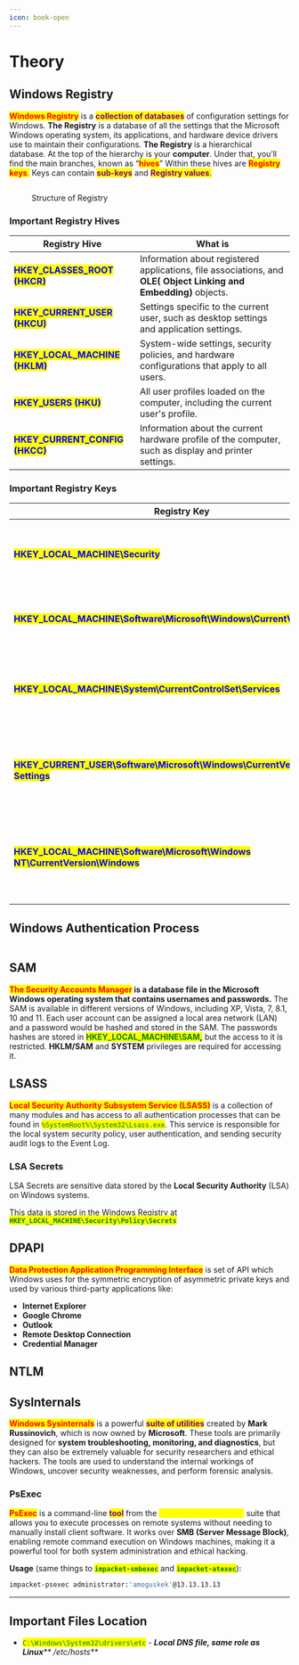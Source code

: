 ```yaml
---
icon: book-open
---
```


# Theory

## Windows Registry

<mark style="color:red;">**Windows Registry**</mark> is a <mark style="color:purple;">**collection of databases**</mark> of configuration settings for Windows. **The Registry** is a database of all the settings that the Microsoft Windows operating system, its applications, and hardware device drivers use to maintain their configurations. **The Registry** is a hierarchical database. At the top of the hierarchy is your **computer**. Under that, you’ll find the main branches, known as “<mark style="color:red;">**hives**</mark>” Within these hives are <mark style="color:red;">**Registry keys**</mark><mark style="color:red;">.</mark> Keys can contain <mark style="color:purple;">**sub-keys**</mark> and <mark style="color:purple;">**Registry values**</mark><mark style="color:purple;">.</mark>

<figure><img src="../.gitbook/assets/windows_registry_structure.png" alt=""><figcaption><p>Structure of Registry</p></figcaption></figure>

### Important Registry Hives



| Registry Hive                                                     | What is                                                                                                           |
| ----------------------------------------------------------------- | ----------------------------------------------------------------------------------------------------------------- |
| <mark style="color:blue;">**HKEY\_CLASSES\_ROOT (HKCR)**</mark>   | Information about registered applications, file associations, and **OLE( Object Linking and Embedding)** objects. |
| <mark style="color:blue;">**HKEY\_CURRENT\_USER (HKCU)**</mark>   | Settings specific to the current user, such as desktop settings and application settings.                         |
| <mark style="color:blue;">**HKEY\_LOCAL\_MACHINE (HKLM)**</mark>  | System-wide settings, security policies, and hardware configurations that apply to all users.                     |
| <mark style="color:blue;">**HKEY\_USERS (HKU)**</mark>            | All user profiles loaded on the computer, including the current user's profile.                                   |
| <mark style="color:blue;">**HKEY\_CURRENT\_CONFIG (HKCC)**</mark> | Information about the current hardware profile of the computer, such as display and printer settings.             |

### Important Registry Keys



| Registry Key                                                                                                         | What is                                                                       |
| -------------------------------------------------------------------------------------------------------------------- | ----------------------------------------------------------------------------- |
| <mark style="color:blue;">**HKEY\_LOCAL\_MACHINE\Security**</mark>                                                   | Security settings, such as account policies and security options.             |
| <mark style="color:blue;">**HKEY\_LOCAL\_MACHINE\Software\Microsoft\Windows\CurrentVersion\Run**</mark>              | List of programs that run automatically at startup.                           |
| <mark style="color:blue;">**HKEY\_LOCAL\_MACHINE\System\CurrentControlSet\Services**</mark>                          | Information about system services, including startup type and dependencies.   |
| <mark style="color:blue;">**HKEY\_CURRENT\_USER\Software\Microsoft\Windows\CurrentVersion\Internet Settings**</mark> | Internet Explorer settings, such as proxy settings and security zones.        |
| <mark style="color:blue;">**HKEY\_LOCAL\_MACHINE\Software\Microsoft\Windows NT\CurrentVersion\Windows**</mark>       | Windows configuration information, such as system name and installation path. |

## Windows Authentication Process

<figure><img src="../.gitbook/assets/win_authproc_image.png" alt=""><figcaption></figcaption></figure>

## SAM

<mark style="color:red;">**The Security Accounts Manager**</mark>**&#x20;is a database file in the Microsoft Windows operating system that contains usernames and passwords.** The SAM is available in different versions of Windows, including XP, Vista, 7, 8.1, 10 and 11. Each user account can be assigned a local area network (LAN) and a password would be hashed and stored in the SAM. The passwords hashes are stored in <mark style="color:green;">**HKEY\_LOCAL\_MACHINE\SAM**</mark><mark style="color:blue;">**,**</mark> but the access to it is restricted. **HKLM/SAM** and **SYSTEM** privileges are required for accessing it.

## LSASS

<mark style="color:red;">**Local Security Authority Subsystem Service (LSASS)**</mark> is a collection of many modules and has access to all authentication processes that can be found in <mark style="color:green;">`%SystemRoot%\System32\Lsass.exe`</mark>. This service is responsible for the local system security policy, user authentication, and sending security audit logs to the Event Log.

### LSA Secrets

LSA Secrets are sensitive data stored by the **Local Security Authority** (LSA) on Windows systems.&#x20;

This data is stored in the Windows Registry at <mark style="color:green;">**`HKEY_LOCAL_MACHINE\Security\Policy\Secrets`**</mark>

## DPAPI

<mark style="color:red;">**Data Protection Application Programming Interface**</mark> is set of API which Windows uses for the symmetric encryption of asymmetric private keys and used by various third-party applications like:

* **Internet Explorer**
* **Google Chrome**
* **Outlook**
* **Remote Desktop Connection**
* **Credential Manager**

## NTLM





## SysInternals

<mark style="color:red;">**Windows Sysinternals**</mark> is a powerful <mark style="color:purple;">**suite of utilities**</mark> created by **Mark Russinovich**, which is now owned by **Microsoft**. These tools are primarily designed for **system troubleshooting, monitoring, and diagnostics**, but they can also be extremely valuable for security researchers and ethical hackers. The tools are used to understand the internal workings of Windows, uncover security weaknesses, and perform forensic analysis.

### PsExec

<mark style="color:red;">**PsExec**</mark> is a command-line <mark style="color:purple;">**tool**</mark> from the <mark style="color:yellow;">**Windows Sysinternals**</mark> suite that allows you to execute processes on remote systems without needing to manually install client software. It works over **SMB (Server Message Block)**, enabling remote command execution on Windows machines, making it a powerful tool for both system administration and ethical hacking.

**Usage** (same things to <mark style="color:green;">**`impacket-smbexec`**</mark> and <mark style="color:green;">**`impacket-atexec`**</mark>):

```bash
impacket-psexec administrator:'amoguskek'@13.13.13.13
```



***

## Important Files Location

* <mark style="color:green;">`C:\Windows\System32\drivers\etc`</mark> _- **Local DNS file, same role as Linux****&#x20;**<mark style="color:green;">**/etc/hosts**</mark>_

